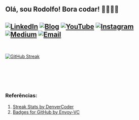## Olá, sou Rodolfo! Bora codar! 👨🏽‍💻😎

[![LinkedIn](https://img.shields.io/badge/LinkedIn-0077B5?style=for-the-badge&logo=linkedin&logoColor=white)](https://www.linkedin.com/in/rodolforicardotech/)
[![Blog](https://img.shields.io/badge/blog-FFA500?style=for-the-badge&logo=blog&logoColor=white)](https://rodolforicardotech.github.io)
[![YouTube](https://img.shields.io/badge/YouTube-FF0000?style=for-the-badge&logo=youtube&logoColor=white)](https://www.youtube.com/channel/UCor8UQO0WwRDVheubXZptZg/videos)
[![Instagram](https://img.shields.io/badge/Instagram-E4405F?style=for-the-badge&logo=instagram&logoColor=white)](http://instagram.com/rodolforicardotech)
[![Medium](https://img.shields.io/badge/Medium-12100E?style=for-the-badge&logo=medium&logoColor=white)](https://medium.com/@rodolforicardotech)
[![Email](https://img.shields.io/badge/Gmail-D14836?style=for-the-badge&logo=gmail&logoColor=white)](rodolforicardotech@gmail.com)
---
<br>

[![GitHub Streak](http://github-readme-streak-stats.herokuapp.com?user=rodolforicardotech&theme=dark&date_format=M%20j%5B%2C%20Y%5D)](https://git.io/streak-stats)

<!--
**rodolforicardotech/rodolforicardotech** is a ✨ _special_ ✨ repository because its `README.md` (this file) appears on your GitHub profile.

Here are some ideas to get you started:

- 🔭 I’m currently working on ...
- 🌱 I’m currently learning ...
- 👯 I’m looking to collaborate on ...
- 🤔 I’m looking for help with ...
- 💬 Ask me about ...
- 📫 How to reach me: ...
- 😄 Pronouns: ...
- ⚡ Fun fact: ...
-->








<br/>
<br/>
<br/>
<br/>

### Referências:
<ol>
  <li><a href="https://github.com/DenverCoder1/github-readme-streak-stats">Streak Stats by DenverCoder</a></li>
  <li><a href="https://github.com/Envoy-VC/Badges-for-GitHub">Badges for GitHub by Envoy-VC</a></li>
</ol>
